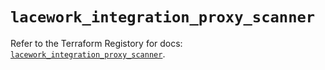 # `lacework_integration_proxy_scanner`

Refer to the Terraform Registory for docs: [`lacework_integration_proxy_scanner`](https://registry.terraform.io/providers/lacework/lacework/1.15.0/docs/resources/integration_proxy_scanner).
